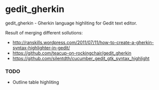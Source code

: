 gedit_gherkin
=============

gedit_gherkin - Gherkin language highliting for Gedit text editor.

Result of merging different sollutions:
 * http://ranskills.wordpress.com/2011/07/11/how-to-create-a-gherkin-syntax-highlighter-in-gedit/
 * https://github.com/teacup-on-rockingchair/gedit_gherkin
 * https://github.com/silentdth/cucumber_gedit_gtk_syntax_highlight

### TODO

 * Outline table highliting
